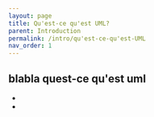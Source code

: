```yaml
---
layout: page
title: Qu'est-ce qu'est UML?
parent: Introduction
permalink: /intro/qu'est-ce-qu'est-UML
nav_order: 1
---
```


blabla quest-ce qu'est uml
-
-
-

